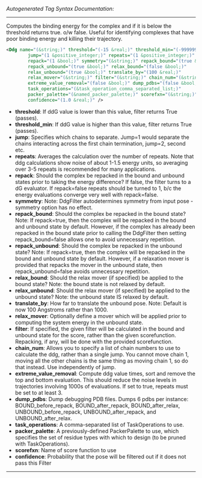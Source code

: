 <!-- THIS IS AN AUTOGENERATED FILE: Don't edit it directly, instead change the schema definition in the code itself. -->

_Autogenerated Tag Syntax Documentation:_

---
Computes the binding energy for the complex and if it is below the threshold returns true. o/w false. Useful for identifying complexes that have poor binding energy and killing their trajectory.

```xml
<Ddg name="(&string;)" threshold="(-15 &real;)" threshold_min="(-999999 &real;)"
        jump="(1 &positive_integer;)" repeats="(1 &positive_integer;)"
        repack="(1 &bool;)" symmetry="(&string;)" repack_bound="(true &bool;)"
        repack_unbound="(true &bool;)" relax_bound="(false &bool;)"
        relax_unbound="(true &bool;)" translate_by="(100 &real;)"
        relax_mover="(&string;)" filter="(&string;)" chain_num="(&string;)"
        extreme_value_removal="(false &bool;)" dump_pdbs="(false &bool;)"
        task_operations="(&task_operation_comma_separated_list;)"
        packer_palette="(&named_packer_palette;)" scorefxn="(&string;)"
        confidence="(1.0 &real;)" />
```

-   **threshold**: If ddG value is lower than this value, filter returns True (passes).
-   **threshold_min**: If ddG value is higher than this value, filter returns True (passes).
-   **jump**: Specifies which chains to separate. Jump=1 would separate the chains interacting across the first chain termination, jump=2, second etc.
-   **repeats**: Averages the calculation over the number of repeats. Note that ddg calculations show noise of about 1-1.5 energy units, so averaging over 3-5 repeats is recommended for many applications.
-   **repack**: Should the complex be repacked in the bound and unbound states prior to taking the energy difference? If false, the filter turns to a dG evaluator. If repack=false repeats should be turned to 1, b/c the energy evaluations converge very well with repack=false.
-   **symmetry**: Note: DdgFilter autodetermines symmetry from input pose - symmetry option has no effect.
-   **repack_bound**: Should the complex be repacked in the bound state? Note: If repack=true, then the complex will be repacked in the bound and unbound state by default. However, if the complex has already been repacked in the bound state prior to calling the DdgFilter then setting repack_bound=false allows one to avoid unnecessary repetition.
-   **repack_unbound**: Should the complex be repacked in the unbound state? Note: If repack=true, then the complex will be repacked in the bound and unbound state by default. However, if a relaxation mover is provided that repacks the mover in the unbound state, then repack_unbound=false avoids unnecessary repetition.
-   **relax_bound**: Should the relax mover (if specified) be applied to the bound state? Note: the bound state is not relaxed by default.
-   **relax_unbound**: Should the relax mover (if specified) be applied to the unbound state? Note: the unbound state IS relaxed by default.
-   **translate_by**: How far to translate the unbound pose. Note: Default is now 100 Angstroms rather than 1000.
-   **relax_mover**: Optionally define a mover which will be applied prior to computing the system energy in the unbound state.
-   **filter**: If specified, the given filter will be calculated in the bound and unbound state for the score, rather than the given scorefunction. Repacking, if any, will be done with the provided scorefunction.
-   **chain_num**: Allows you to specify a list of chain numbers to use to calculate the ddg, rather than a single jump. You cannot move chain 1, moving all the other chains is the same thing as moving chain 1, so do that instead. Use independently of jump.
-   **extreme_value_removal**: Compute ddg value times, sort and remove the top and bottom evaluation. This should reduce the noise levels in trajectories involving 1000s of evaluations. If set to true, repeats must be set to at least 3.
-   **dump_pdbs**: Dump debugging PDB files. Dumps 6 pdbs per instance: BOUND_before_repack, BOUND_after_repack, BOUND_after_relax, UNBOUND_before_repack, UNBOUND_after_repack, and UNBOUND_after_relax.
-   **task_operations**: A comma-separated list of TaskOperations to use.
-   **packer_palette**: A previously-defined PackerPalette to use, which specifies the set of residue types with which to design (to be pruned with TaskOperations).
-   **scorefxn**: Name of score function to use
-   **confidence**: Probability that the pose will be filtered out if it does not pass this Filter

---
